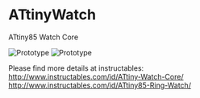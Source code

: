 # ATtinyWatch
ATtiny85 Watch Core

![Prototype](https://cdn.instructables.com/FUG/98WA/IIM1V9D2/FUG98WAIIM1V9D2.RECTANGLE1.jpg)
![Prototype](https://cdn.instructables.com/F7Y/XUDD/IKH5GSX6/F7YXUDDIKH5GSX6.RECTANGLE1.jpg)

Please find more details at instructables:
http://www.instructables.com/id/ATtiny-Watch-Core/
http://www.instructables.com/id/ATtiny85-Ring-Watch/


